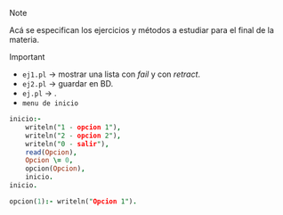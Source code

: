 > [!NOTE]  
> Acá se especifican los ejercicios y métodos a estudiar para el final de la materia.

> [!IMPORTANT]  
> - `ej1.pl` -> mostrar una lista con *fail* y con *retract*.
> - `ej2.pl` -> guardar en BD.
> - `ej.pl` -> .
> - `menu de inicio`
```prolog
inicio:- 
    writeln("1 - opcion 1"),
    writeln("2 - opcion 2"),
    writeln("0 - salir"),
    read(Opcion),
    Opcion \= 0,
    opcion(Opcion),
    inicio.
inicio.

opcion(1):- writeln("Opcion 1").
``` 

